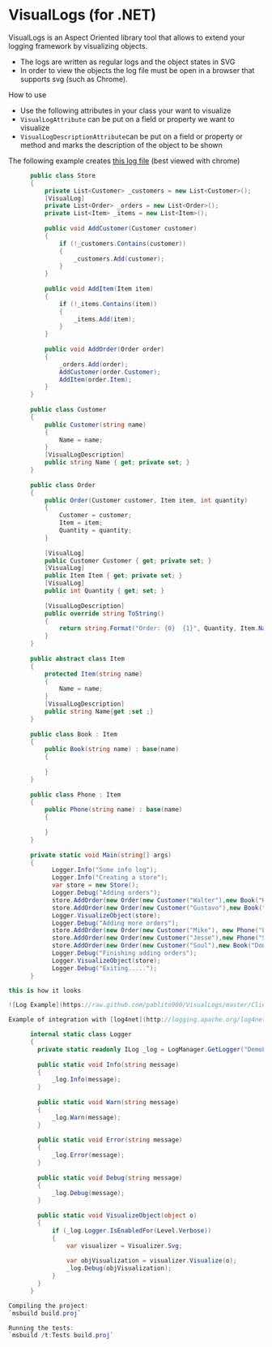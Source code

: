 VisualLogs (for .NET)
==========

VisualLogs is an Aspect Oriented library tool that allows to extend your logging framework by visualizing objects.

* The logs are written as regular logs and the object states in SVG
* In order to view the objects the log file must be open in a browser that supports svg (such as Chrome).

How to use
* Use the following attributes in your class your want to visualize
* `VisualLogAttribute` can be put on a field or property we want to visualize
* `VisualLogDescriptionAttribute`can be put on a field or property or method and marks the description of the object to be shown

The following example creates [this log file](https://rawgithub.com/pablito900/VisualLogs/master/ClientExample/examplelog.html) (best viewed with chrome) 

```csharp
      public class Store
      {
          private List<Customer> _customers = new List<Customer>();
          [VisualLog]
          private List<Order> _orders = new List<Order>();
          private List<Item> _items = new List<Item>();
  
          public void AddCustomer(Customer customer)
          {
              if (!_customers.Contains(customer))
              {
                  _customers.Add(customer);
              }
          }
  
          public void AddItem(Item item)
          {
              if (!_items.Contains(item))
              {
                  _items.Add(item);
              }
          }
  
          public void AddOrder(Order order)
          {
              _orders.Add(order);
              AddCustomer(order.Customer);
              AddItem(order.Item);
          }
      }
  
      public class Customer
      {
          public Customer(string name)
          {
              Name = name;
          }
          [VisualLogDescription]
          public string Name { get; private set; }
      }
  
      public class Order
      {
          public Order(Customer customer, Item item, int quantity)
          {
              Customer = customer;
              Item = item;
              Quantity = quantity;
          }
  
          [VisualLog]
          public Customer Customer { get; private set; }
          [VisualLog]
          public Item Item { get; private set; }
          [VisualLog]
          public int Quantity { get; set; }
  
          [VisualLogDescription]
          public override string ToString()
          {
              return string.Format("Order: {0}  {1}", Quantity, Item.Name);
          }
      }
  
      public abstract class Item
      {
          protected Item(string name)
          {
              Name = name;
          }
          [VisualLogDescription]
          public string Name{get ;set ;}
      }
  
      public class Book : Item
      {
          public Book(string name) : base(name)
          {
              
          }
      }
  
      public class Phone : Item
      {
          public Phone(string name) : base(name)
          {
              
          }
      }
        
      private static void Main(string[] args)
      {
            Logger.Info("Some info log");
            Logger.Info("Creating a store");
            var store = new Store();
            Logger.Debug("Adding orders");
            store.AddOrder(new Order(new Customer("Walter"),new Book("Harry Potter"),2));
            store.AddOrder(new Order(new Customer("Gustavo"),new Book("Romeo and Juliet"),3));
            Logger.VisualizeObject(store);
            Logger.Debug("Adding more orders");
            store.AddOrder(new Order(new Customer("Mike"), new Phone("LG"), 4));
            store.AddOrder(new Order(new Customer("Jesse"),new Phone("Samsung"),5));
            store.AddOrder(new Order(new Customer("Soul"),new Book("Don Quixote"),6));
            Logger.Debug("Finishing adding orders");
            Logger.VisualizeObject(store);
            Logger.Debug("Exiting.....");
      }

this is how it looks

![Log Example](https://raw.github.com/pablito900/VisualLogs/master/ClientExample/example1.png)

Example of integration with [log4net](http://logging.apache.org/log4net/)

      internal static class Logger
      {
        private static readonly ILog _log = LogManager.GetLogger("DemoLog");
      
        public static void Info(string message)
        {
            _log.Info(message);
        }
      
        public static void Warn(string message)
        {
            _log.Warn(message);
        }
      
        public static void Error(string message)
        {
            _log.Error(message);
        }
      
        public static void Debug(string message)
        {
            _log.Debug(message);
        }
      
        public static void VisualizeObject(object o)
        {
            if (_log.Logger.IsEnabledFor(Level.Verbose))
            {
                var visualizer = Visualizer.Svg;
      
                var objVisualization = visualizer.Visualize(o);
                _log.Debug(objVisualization);
            }
        }
      }

Compiling the project:
`msbuild build.proj`

Running the tests:
`msbuild /t:Tests build.proj`
